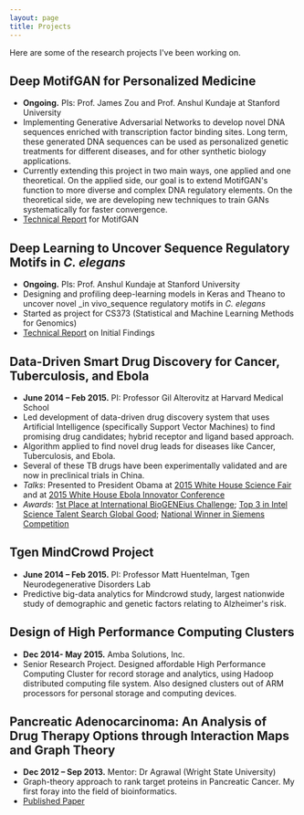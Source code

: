 ```yaml
---
layout: page
title: Projects
---
```


<p class="message">
  Here are some of the research projects I've been working on.
</p>

## Deep MotifGAN for Personalized Medicine
- **Ongoing.** PIs: Prof. James Zou and Prof. Anshul Kundaje at Stanford University
- Implementing Generative Adversarial Networks to develop novel DNA sequences enriched with transcription factor binding sites. Long term, these generated DNA sequences can be used as personalized genetic treatments for different diseases, and for other synthetic biology applications.
- Currently extending this project in two main ways, one applied and one theoretical. On the applied side, our goal is to extend MotifGAN's function to more diverse and complex DNA regulatory elements. On the theoretical side, we are developing new techniques to train GANs systematically for faster convergence.
- [Technical Report](../Gupta_final_report.pdf) for MotifGAN

## Deep Learning to Uncover Sequence Regulatory Motifs in _C. elegans_
- **Ongoing.** PIs: Prof. Anshul Kundaje at Stanford University
- Designing and profiling deep-learning models in Keras and Theano to uncover novel _in vivo_sequence regulatory motifs in _C. elegans_
- Started as project for CS373 (Statistical and Machine Learning Methods for Genomics)
- [Technical Report](../cs373-anvita-gupta.pdf) on Initial Findings

## Data-Driven Smart Drug Discovery for Cancer, Tuberculosis, and Ebola 
- **June 2014 – Feb 2015.** PI: Professor Gil Alterovitz at Harvard Medical School
- Led development of data-driven drug discovery system that uses Artificial
Intelligence (specifically Support Vector Machines) to find promising drug candidates; hybrid receptor and ligand based approach. 
- Algorithm applied to find novel drug leads for diseases like Cancer, Tuberculosis, and Ebola.
- Several of these TB drugs have been experimentally validated and are now in preclinical trials in China.
- _Talks_: Presented to President Obama at [2015 White House Science Fair]() and at [2015 White House Ebola Innovator Conference]()
- _Awards_: [1st Place at International BioGENEius Challenge](); [Top 3 in Intel Science Talent Search Global Good](); [National Winner in Siemens Competition]()

## Tgen MindCrowd Project 
- **June 2014 – Feb 2015.** PI: Professor Matt Huentelman, Tgen Neurodegenerative Disorders Lab
- Predictive big-data analytics for Mindcrowd study, largest nationwide study of demographic and genetic factors relating to Alzheimer's risk.

## Design of High Performance Computing Clusters
- **Dec 2014- May 2015.** Amba Solutions, Inc.
- Senior Research Project. Designed affordable High Performance Computing Cluster for record storage and analytics, using Hadoop distributed computing file system. Also designed clusters out of ARM processors for personal storage and computing devices.

## Pancreatic Adenocarcinoma: An Analysis of Drug Therapy Options through Interaction Maps and Graph Theory
- **Dec 2012 – Sep 2013.** Mentor: Dr Agrawal (Wright State University)
- Graph-theory approach to rank target proteins in Pancreatic Cancer. My first foray into the field of bioinformatics.
- [Published Paper](http://www.emerginginvestigators.org/2014/02/pancreatic-adenocarcinoma/)